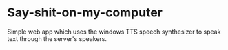 Say-shit-on-my-computer
=======================

Simple web app which uses the windows TTS speech synthesizer to speak text through the server's speakers.